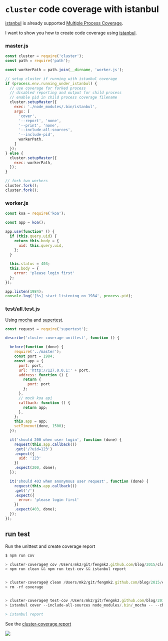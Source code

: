 # `cluster` code coverage with istanbul

[istanbul] is already supported [Multiple Process Coverage](https://github.com/gotwarlost/istanbul/blob/master/README.md#multiple-process-usage).

I want to show you how to create code coverage using [istanbul].

### master.js

```js
const cluster = require('cluster');
const path = require('path');

const workerPath = path.join(__dirname, 'worker.js');

// setup cluster if running with istanbul coverage
if (process.env.running_under_istanbul) {
  // use coverage for forked process
  // disabled reporting and output for child process
  // enable pid in child process coverage filename
  cluster.setupMaster({
    exec: './node_modules/.bin/istanbul',
    args: [
      'cover',
      '--report', 'none',
      '--print', 'none',
      '--include-all-sources',
      '--include-pid',
      workerPath,
    ]
  });
} else {
  cluster.setupMaster({
    exec: workerPath,
  });
}

// fork two workers
cluster.fork();
cluster.fork();
```

### worker.js

```js
const koa = require('koa');

const app = koa();

app.use(function* () {
  if (this.query.uid) {
    return this.body = {
      uid: this.query.uid,
    };
  }

  this.status = 403;
  this.body = {
    error: 'please login first'
  };
});

app.listen(1984);
console.log('[%s] start listening on 1984', process.pid);
```

### test/all.test.js

Using [mocha] and [supertest].

```js
const request = require('supertest');

describe('cluster coverage unittest', function () {

  before(function (done) {
    require('../master');
    const port = 1984;
    const app = {
      port: port,
      url: 'http://127.0.0.1:' + port,
      address: function () {
        return {
          port: port
        };
      },
      // mock koa api
      callback: function () {
        return app;
      },
    };
    this.app = app;
    setTimeout(done, 1500);
  });

  it('should 200 when user login', function (done) {
    request(this.app.callback())
    .get('/?uid=123')
    .expect({
      uid: '123'
    })
    .expect(200, done);
  });

  it('should 403 when anonymous user request', function (done) {
    request(this.app.callback())
    .get('/')
    .expect({
      error: 'please login first'
    })
    .expect(403, done);
  });
});
```

## run test

Run the unittest and create coverage report

```js
$ npm run cov

> cluster-coverage@ cov /Users/mk2/git/fengmk2.github.com/blog/2015/cluster-coverage
> npm run clean && npm run test-cov && istanbul report


> cluster-coverage@ clean /Users/mk2/git/fengmk2.github.com/blog/2015/cluster-coverage
> rm -rf coverage


> cluster-coverage@ test-cov /Users/mk2/git/fengmk2.github.com/blog/2015/cluster-coverage
> istanbul cover --include-all-sources node_modules/.bin/_mocha -- --check-leaks test/*.test.js

> istanbul report
```

See the [cluster-coverage report](./coverage/lcov-report/index.html)

![](http://ww3.sinaimg.cn/large/61c56ebcjw1evjbdbyfgjj20sr06b407.jpg)


[istanbul]: https://github.com/gotwarlost/istanbul
[supertest]: http://npm.taobao.org/package/supertest
[mocha]: http://npm.taobao.org/package/mocha
